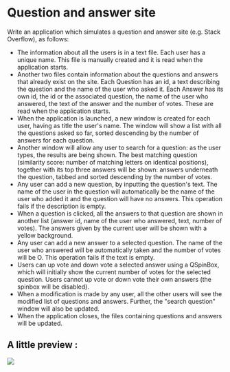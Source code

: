 # Question and answer site

Write an application which simulates a question and answer site (e.g. Stack Overflow), as follows:
<ul>
<li>The information about all the users is in a text file. Each user has a unique name. This file is manually
created and it is read when the application starts.</li>
<li>Another two files contain information about the questions and answers that already exist on the site.
Each Question has an id, a text describing the question and the name of the user who asked it. Each
Answer has its own id, the id or the associated question, the name of the user who answered, the text
of the answer and the number of votes. These are read when the application starts.</li>
<li>When the application is launched, a new window is created for each user, having as title the user's name.
The window will show a list with all the questions asked so far, sorted descending by the number of
answers for each question. </li>
<li> Another window will allow any user to search for a question: as the user types, the results are being
shown. The best matching question (similarity score: number of matching letters on identical positions),
together with its top three answers will be shown: answers underneath the question, tabbed and sorted
descending by the number of votes.</li>
<li>Any user can add a new question, by inputting the question's text. The name of the user in the question
will automatically be the name of the user who added it and the question will have no answers. This
operation fails if the description is empty. </li>
<li>When a question is clicked, all the answers to that question are shown in another list (answer id, name of
the user who answered, text, number of votes). The answers given by the current user will be shown with
a yellow background.</li>
<li> Any user can add a new answer to a selected question. The name of the user who answered will be
automatically taken and the number of votes will be O. This operation fails if the text is empty.</li>
<li>Users can up vote and down vote a selected answer using a QSpinBox, which will initially show the current
number of votes for the selected question. Users cannot up vote or down vote their own answers (the
spinbox will be disabled). </li>
<li> When a modification is made by any user, all the other users will see the modified list of questions and
answers. Further, the "search question" window will also be updated. </li>
<li>When the application closes, the files containing questions and answers will be updated. </li>
</ul>
<h2>A little preview : </h2>
<img src="images/stack.jpg">
